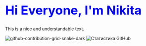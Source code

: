 <h1 style="color:blue; font-size:40px;" id="main-text">Hi Everyone, I'm Nikita</h1>
<p>This is a nice and understandable text.</p>

![github-contribution-grid-snake-dark](https://github.com/nikilodiym/nikilodiym/assets/134860909/4c1edc95-6b08-45f3-9124-e34a66da9838)
![Статистика GitHub](https://github-readme-stats.vercel.app/api?username=YourUsername&count_private=true)
